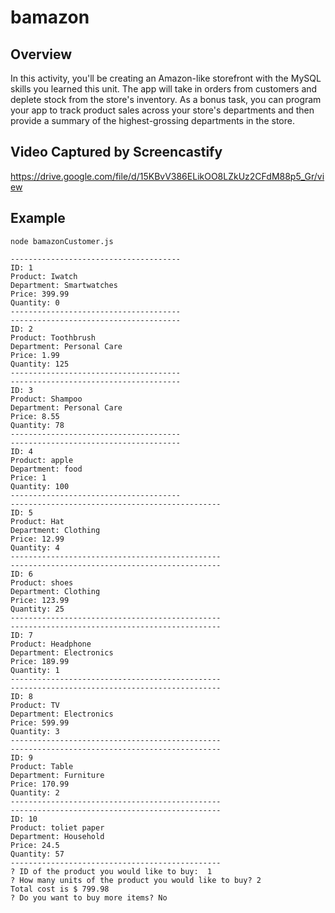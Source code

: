 # bamazon


## Overview

In this activity, you'll be creating an Amazon-like storefront with the MySQL skills you learned this unit. The app will take in orders from customers and deplete stock from the store's inventory. As a bonus task, you can program your app to track product sales across your store's departments and then provide a summary of the highest-grossing departments in the store.




## Video Captured by Screencastify

https://drive.google.com/file/d/15KBvV386ELikOO8LZkUz2CFdM88p5_Gr/view



## Example 


```
node bamazonCustomer.js

--------------------------------------
ID: 1
Product: Iwatch
Department: Smartwatches
Price: 399.99
Quantity: 0
--------------------------------------
--------------------------------------
ID: 2
Product: Toothbrush
Department: Personal Care
Price: 1.99
Quantity: 125
--------------------------------------
--------------------------------------
ID: 3
Product: Shampoo
Department: Personal Care
Price: 8.55
Quantity: 78
--------------------------------------
--------------------------------------
ID: 4
Product: apple
Department: food
Price: 1
Quantity: 100
--------------------------------------
-----------------------------------------------
ID: 5
Product: Hat
Department: Clothing
Price: 12.99
Quantity: 4
-----------------------------------------------
-----------------------------------------------
ID: 6
Product: shoes
Department: Clothing
Price: 123.99
Quantity: 25
-----------------------------------------------
-----------------------------------------------
ID: 7
Product: Headphone
Department: Electronics
Price: 189.99
Quantity: 1
-----------------------------------------------
-----------------------------------------------
ID: 8
Product: TV
Department: Electronics
Price: 599.99
Quantity: 3
-----------------------------------------------
-----------------------------------------------
ID: 9
Product: Table
Department: Furniture
Price: 170.99
Quantity: 2
-----------------------------------------------
-----------------------------------------------
ID: 10
Product: toliet paper
Department: Household
Price: 24.5
Quantity: 57
-----------------------------------------------
? ID of the product you would like to buy:  1
? How many units of the product you would like to buy? 2
Total cost is $ 799.98
? Do you want to buy more items? No
```


